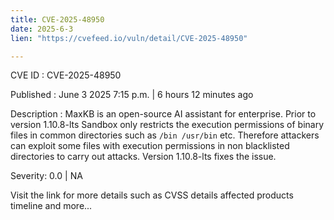 ```yaml
---
title: CVE-2025-48950
date: 2025-6-3
lien: "https://cvefeed.io/vuln/detail/CVE-2025-48950"

---
```


CVE ID : CVE-2025-48950

Published :  June 3
2025
7:15 p.m. | 6 hours
12 minutes ago

Description : MaxKB is an open-source AI assistant for enterprise. Prior to version 1.10.8-lts
Sandbox only restricts the execution permissions of binary files in common directories
such as `/bin
/usr/bin`
etc. Therefore
attackers can exploit some files with execution permissions in non blacklisted directories to carry out attacks. Version 1.10.8-lts fixes the issue.

Severity: 0.0 | NA

Visit the link for more details
such as CVSS details
affected products
timeline
and more...

